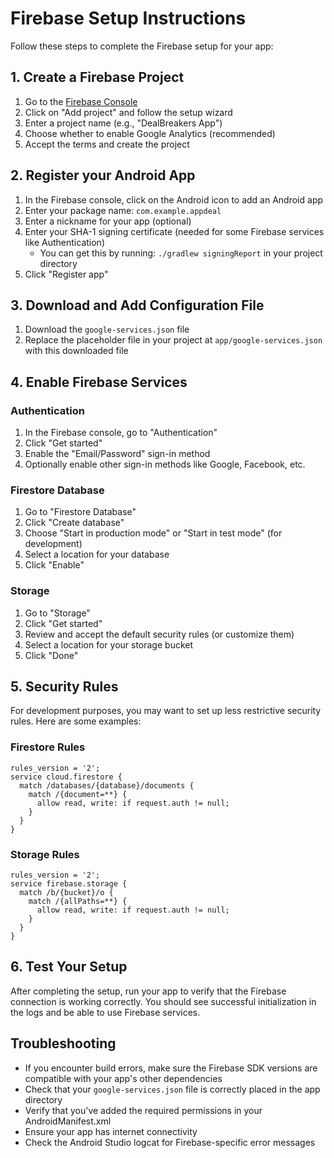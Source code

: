 # Firebase Setup Instructions

Follow these steps to complete the Firebase setup for your app:

## 1. Create a Firebase Project

1. Go to the [Firebase Console](https://console.firebase.google.com/)
2. Click on "Add project" and follow the setup wizard
3. Enter a project name (e.g., "DealBreakers App")
4. Choose whether to enable Google Analytics (recommended)
5. Accept the terms and create the project

## 2. Register your Android App

1. In the Firebase console, click on the Android icon to add an Android app
2. Enter your package name: `com.example.appdeal`
3. Enter a nickname for your app (optional)
4. Enter your SHA-1 signing certificate (needed for some Firebase services like Authentication)
   - You can get this by running: `./gradlew signingReport` in your project directory
5. Click "Register app"

## 3. Download and Add Configuration File

1. Download the `google-services.json` file
2. Replace the placeholder file in your project at `app/google-services.json` with this downloaded file

## 4. Enable Firebase Services

### Authentication

1. In the Firebase console, go to "Authentication"
2. Click "Get started"
3. Enable the "Email/Password" sign-in method
4. Optionally enable other sign-in methods like Google, Facebook, etc.

### Firestore Database

1. Go to "Firestore Database"
2. Click "Create database"
3. Choose "Start in production mode" or "Start in test mode" (for development)
4. Select a location for your database
5. Click "Enable"

### Storage

1. Go to "Storage"
2. Click "Get started"
3. Review and accept the default security rules (or customize them)
4. Select a location for your storage bucket
5. Click "Done"

## 5. Security Rules

For development purposes, you may want to set up less restrictive security rules. Here are some examples:

### Firestore Rules

```
rules_version = '2';
service cloud.firestore {
  match /databases/{database}/documents {
    match /{document=**} {
      allow read, write: if request.auth != null;
    }
  }
}
```

### Storage Rules

```
rules_version = '2';
service firebase.storage {
  match /b/{bucket}/o {
    match /{allPaths=**} {
      allow read, write: if request.auth != null;
    }
  }
}
```

## 6. Test Your Setup

After completing the setup, run your app to verify that the Firebase connection is working correctly. You should see successful initialization in the logs and be able to use Firebase services.

## Troubleshooting

- If you encounter build errors, make sure the Firebase SDK versions are compatible with your app's other dependencies
- Check that your `google-services.json` file is correctly placed in the app directory
- Verify that you've added the required permissions in your AndroidManifest.xml
- Ensure your app has internet connectivity
- Check the Android Studio logcat for Firebase-specific error messages 